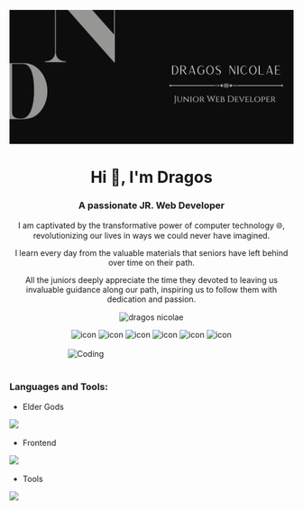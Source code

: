 ![logo](hero-hub.png)

<h1 align="center">Hi 🤝, I'm Dragos </h1>
<h3 align="center">A passionate JR. Web Developer</h3>
<p align="center">I am captivated by the transformative power of computer technology 🌐, revolutionizing our lives in ways we could never have imagined.</p>
<p align="center">I learn every day from the valuable materials that seniors have left behind over time on their path.</p>
<p align="center">All the juniors deeply appreciate the time they devoted to leaving us invaluable guidance along our path, inspiring us to follow them with dedication and passion.</p>
<p align="center">
<img align="center" src="https://komarev.com/ghpvc/?username=barocoCode&label=Profile%20views&color=0e75b6&style=flat" alt="dragos nicolae" /> 
 </p>

 
<div align="center">
 <img src="https://techstack-generator.vercel.app/js-icon.svg" alt="icon" width="44" height="44" />
 <img src="https://techstack-generator.vercel.app/ts-icon.svg" alt="icon" width="44" height="44" />
 <img src="https://techstack-generator.vercel.app/react-icon.svg" alt="icon" width="44" height="44" />
 <img src="https://techstack-generator.vercel.app/restapi-icon.svg" alt="icon" width="44" height="44" />
 <img src="https://techstack-generator.vercel.app/docker-icon.svg" alt="icon" width="44" height="44" />
 <img src="https://techstack-generator.vercel.app/prettier-icon.svg" alt="icon" width="50" height="50" />
</div>

<br>

<img align="right" alt="Coding" width="400" src="https://user-images.githubusercontent.com/74038190/212749695-a6817c5a-a794-462b-afca-1b5ce7dd5e63.gif">
<br><br>


<h3 align="left">Languages and Tools:</h3>

- Elder Gods
<p align="left">
  <a href="https://skillicons.dev">
    <img src="https://skillicons.dev/icons?i=html,js,css," />
  </a>
</p>


- Frontend
<p align="left">
  <a href="https://skillicons.dev">
    <img src="https://skillicons.dev/icons?i=ts,js,react,vite,nextjs,redux,tailwind,materialui,bootstrap" />
  </a>
</p>

- Tools
<p align="left">
  <a href="https://skillicons.dev">
    <img src="https://skillicons.dev/icons?i=git,github,docker,vscode,npm,webpack," />
  </a>
</p>
